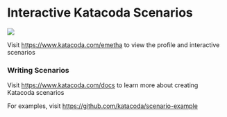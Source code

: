 # Interactive Katacoda Scenarios

[![](http://shields.katacoda.com/katacoda/emetha/count.svg)](https://www.katacoda.com/emetha "Get your profile on Katacoda.com")

Visit https://www.katacoda.com/emetha to view the profile and interactive scenarios

### Writing Scenarios
Visit https://www.katacoda.com/docs to learn more about creating Katacoda scenarios

For examples, visit https://github.com/katacoda/scenario-example
